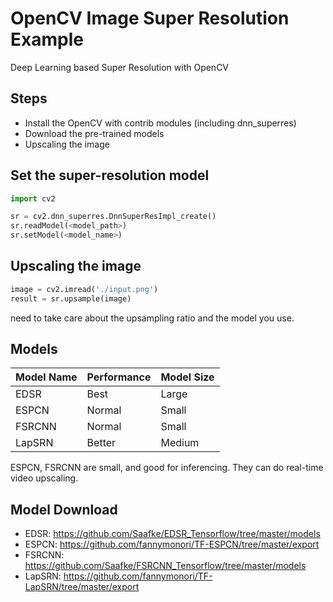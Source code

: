 # OpenCV Image Super Resolution Example

Deep Learning based Super Resolution with OpenCV

## Steps

* Install the OpenCV with contrib modules (including dnn_superres)
* Download the pre-trained models
* Upscaling the image

## Set the super-resolution model

```python
import cv2

sr = cv2.dnn_superres.DnnSuperResImpl_create()
sr.readModel(<model_path>)
sr.setModel(<model_name>)
```

## Upscaling the image

```python
image = cv2.imread('./input.png')
result = sr.upsample(image)
```

need to take care about the upsampling ratio and the model you use.

## Models

| Model Name | Performance | Model Size |
|----|----|----|
| EDSR | Best | Large |
| ESPCN | Normal | Small |
| FSRCNN | Normal | Small |
| LapSRN | Better | Medium |

ESPCN, FSRCNN are small, and good for inferencing. They can do real-time video upscaling.

## Model Download

* EDSR:  <https://github.com/Saafke/EDSR_Tensorflow/tree/master/models>
* ESPCN:  <https://github.com/fannymonori/TF-ESPCN/tree/master/export>
* FSRCNN:  <https://github.com/Saafke/FSRCNN_Tensorflow/tree/master/models>
* LapSRN:  <https://github.com/fannymonori/TF-LapSRN/tree/master/export>


